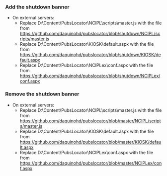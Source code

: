 ### Add the shutdown banner
* On external servers:
  * Replace D:\Content\PubsLocator\NCIPL\scripts\master.js with the file from https://github.com/daquinohd/pubslocator/blob/shutdown/NCIPL/scripts/master.js
  * Replace D:\Content\PubsLocator\KIOSK\default.aspx with the file from https://github.com/daquinohd/pubslocator/blob/shutdown/KIOSK/default.aspx
  * Replace D:\Content\PubsLocator\NCIPLex\conf.aspx with the file from https://github.com/daquinohd/pubslocator/blob/shutdown/NCIPLex/conf.aspx 

### Remove the shutdown banner
* On external servers:
  * Replace D:\Content\PubsLocator\NCIPL\scripts\master.js with the file from https://github.com/daquinohd/pubslocator/blob/master/NCIPL/scripts/master.js
  * Replace D:\Content\PubsLocator\KIOSK\default.aspx with the file from https://github.com/daquinohd/pubslocator/blob/master/KIOSK/default.aspx 
  * Replace D:\Content\PubsLocator\NCIPLex\conf.aspx with the file from https://github.com/daquinohd/pubslocator/blob/master/NCIPLex/conf.aspx   
